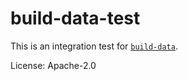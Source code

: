build-data-test
===============
This is an integration test for
[`build-data`](https://crates.io/crates/build-data).

License: Apache-2.0
